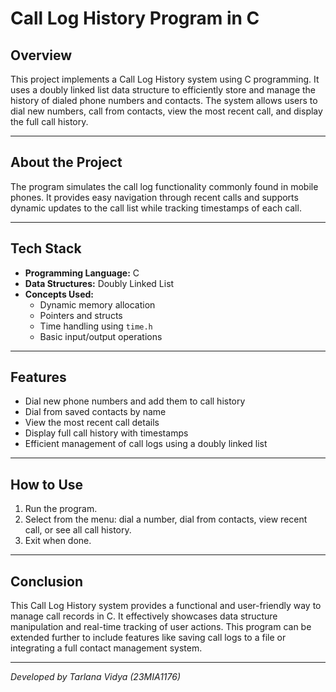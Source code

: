 # Call Log History Program in C

## Overview
This project implements a Call Log History system using C programming. It uses a doubly linked list data structure to efficiently store and manage the history of dialed phone numbers and contacts. The system allows users to dial new numbers, call from contacts, view the most recent call, and display the full call history.

---

## About the Project
The program simulates the call log functionality commonly found in mobile phones. It provides easy navigation through recent calls and supports dynamic updates to the call list while tracking timestamps of each call.

---

## Tech Stack
- **Programming Language:** C  
- **Data Structures:** Doubly Linked List  
- **Concepts Used:**  
  - Dynamic memory allocation  
  - Pointers and structs  
  - Time handling using `time.h`  
  - Basic input/output operations  

---

## Features
- Dial new phone numbers and add them to call history  
- Dial from saved contacts by name  
- View the most recent call details  
- Display full call history with timestamps  
- Efficient management of call logs using a doubly linked list  

---

## How to Use
1. Run the program.  
2. Select from the menu: dial a number, dial from contacts, view recent call, or see all call history.  
3. Exit when done.  

---

## Conclusion
This Call Log History system provides a functional and user-friendly way to manage call records in C. It effectively showcases data structure manipulation and real-time tracking of user actions. This program can be extended further to include features like saving call logs to a file or integrating a full contact management system.

---

*Developed by Tarlana Vidya (23MIA1176)*
